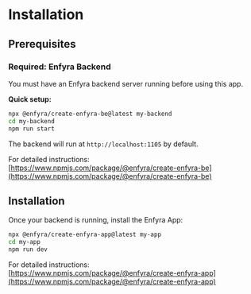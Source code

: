 # Installation

## Prerequisites

### Required: Enfyra Backend

You must have an Enfyra backend server running before using this app.

**Quick setup:**

```bash
npx @enfyra/create-enfyra-be@latest my-backend
cd my-backend
npm run start
```

The backend will run at `http://localhost:1105` by default.

For detailed instructions: [https://www.npmjs.com/package/@enfyra/create-enfyra-be](https://www.npmjs.com/package/@enfyra/create-enfyra-be)

## Installation

Once your backend is running, install the Enfyra App:

```bash
npx @enfyra/create-enfyra-app@latest my-app
cd my-app
npm run dev
```

For detailed instructions: [https://www.npmjs.com/package/@enfyra/create-enfyra-app](https://www.npmjs.com/package/@enfyra/create-enfyra-app)
